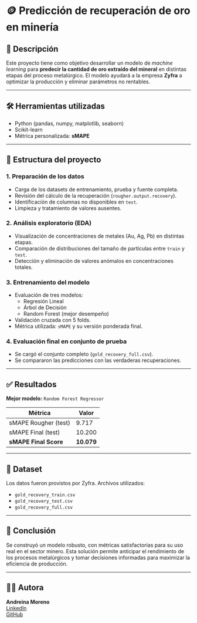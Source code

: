 # 🪙 Predicción de recuperación de oro en minería

## 📌 Descripción
Este proyecto tiene como objetivo desarrollar un modelo de *machine learning* para **predecir la cantidad de oro extraído del mineral** en distintas etapas del proceso metalúrgico. El modelo ayudará a la empresa **Zyfra** a optimizar la producción y eliminar parámetros no rentables.

---

## 🛠️ Herramientas utilizadas
- Python (pandas, numpy, matplotlib, seaborn)
- Scikit-learn
- Métrica personalizada: **sMAPE**

---

## 🧪 Estructura del proyecto

### 1. Preparación de los datos
- Carga de los datasets de entrenamiento, prueba y fuente completa.
- Revisión del cálculo de la recuperación (`rougher.output.recovery`).
- Identificación de columnas no disponibles en `test`.
- Limpieza y tratamiento de valores ausentes.

### 2. Análisis exploratorio (EDA)
- Visualización de concentraciones de metales (Au, Ag, Pb) en distintas etapas.
- Comparación de distribuciones del tamaño de partículas entre `train` y `test`.
- Detección y eliminación de valores anómalos en concentraciones totales.

### 3. Entrenamiento del modelo
- Evaluación de tres modelos:
  - Regresión Lineal
  - Árbol de Decisión
  - Random Forest (mejor desempeño)
- Validación cruzada con 5 folds.
- Métrica utilizada: `sMAPE` y su versión ponderada final.

### 4. Evaluación final en conjunto de prueba
- Se cargó el conjunto completo (`gold_recovery_full.csv`).
- Se compararon las predicciones con las verdaderas recuperaciones.

---

## ✅ Resultados

**Mejor modelo:** `Random Forest Regressor`

| Métrica              | Valor     |
|----------------------|-----------|
| sMAPE Rougher (test) | 9.717     |
| sMAPE Final (test)   | 10.200    |
| **sMAPE Final Score** | **10.079** |

---

## 📂 Dataset

Los datos fueron provistos por Zyfra. Archivos utilizados:
- `gold_recovery_train.csv`
- `gold_recovery_test.csv`
- `gold_recovery_full.csv`

---

## 📌 Conclusión

Se construyó un modelo robusto, con métricas satisfactorias para su uso real en el sector minero. Esta solución permite anticipar el rendimiento de los procesos metalúrgicos y tomar decisiones informadas para maximizar la eficiencia de producción.

---

## 👩‍💻 Autora

**Andreina Moreno**  
[LinkedIn](https://www.linkedin.com/in/andreina-moreno-franco)  
[GitHub](https://github.com/andre0518)